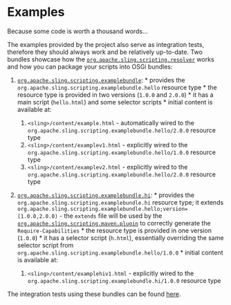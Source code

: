 Examples
====

Because some code is worth a thousand words...

The examples provided by the project also serve as integration tests, therefore they should always work and be relatively up-to-date.
Two bundles showcase how the [`org.apache.sling.scripting.resolver`](../org-apache-sling-scripting-resolver/README.md) works and how you can
package your scripts into OSGi bundles:

  1. [`org.apache.sling.scripting.examplebundle`](./org-apache-sling-scripting-examplebundle/README.md):
    * provides the `org.apache.sling.scripting.examplebundle.hello` resource type
    * the resource type is provided in two versions (`1.0.0` and `2.0.0`)
    * it has a main script (`hello.html`) and some selector scripts
    * initial content is available at:
      1. `<sling>/content/example.html` - automatically wired to the `org.apache.sling.scripting.examplebundle.hello/2.0.0` resource type
      2. `<sling>/content/examplev1.html` - explicitly wired to the `org.apache.sling.scripting.examplebundle.hello/1.0.0` resource type
      3. `<sling>/content/examplev2.html` - explicitly wired to the `org.apache.sling.scripting.examplebundle.hello/2.0.0` resource type

  2. [`org.apache.sling.scripting.examplebundle.hi`](./org-apache-sling-scripting-examplebundle.hi/README.md):
    * provides the `org.apache.sling.scripting.examplebundle.hi` resource type; it extends
    `org.apache.sling.scripting.examplebundle.hello;version=[1.0.0,2.0.0)` - the `extends` file will be used by the
    [`org.apache.sling.scripting.maven.plugin`](../org-apache-sling-scripting-maven-plugin/README.md) to correctly generate the
    `Require-Capabilities`
    * the resource type is provided in one version (`1.0.0`)
    * it has a selector script (`h.html`), essentially overriding the same selector script from
    `org.apache.sling.scripting.examplebundle.hello/1.0.0`
    * initial content is available at:
      1. `<sling>/content/examplehiv1.html` - explicitly wired to the `org.apache.sling.scripting.examplebundle.hi/1.0.0` resource type

The integration tests using these bundles can be found [here](../org-apache-sling-scripting-resolver/src/test/java/org/apache/sling/scripting/resolver/internal).
